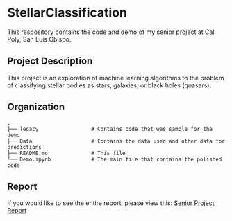 # StellarClassification

This respository contains the code and demo of my senior project at Cal Poly, San Luis Obispo.

## Project Description

This project is an exploration of machine learning algorithms to the problem of classifying stellar bodies as stars, galaxies, or black holes (quasars).

## Organization
```
.
├── legacy                 # Contains code that was sample for the demo
├── Data                   # Contains the data used and other data for predictions
├── README.md              # This file
└── Demo.ipynb             # The main file that contains the polished code
```

## Report

If you would like to see the entire report, please view this: [Senior Project Report](https://docs.google.com/document/d/1Ip1YZJfAn2mWOt_4shoj_MvPP4QuNXoBsUPnOlTONCU/edit?usp=sharing)
